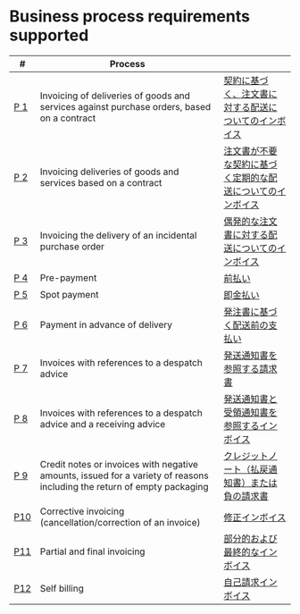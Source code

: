 # Business process requirements supported
| # | Process |  |
| ---- | ---- | ---- |
| [P 1](P%201%20契約に基づく注文書に対する配送についてのインボイス) | Invoicing of deliveries of goods and services against purchase orders, based on a contract | [契約に基づく、注文書に対する配送についてのインボイス](P%201%20契約に基づく注文書に対する配送についてのインボイス/アクティビティ.png) |
| [P 2](P%202%20注文書が不要な契約に基づく定期的な配送についてのインボイス) | Invoicing deliveries of goods and services based on a contract | [注文書が不要な契約に基づく定期的な配送についてのインボイス](P%202%20注文書が不要な契約に基づく定期的な配送についてのインボイス/アクティビティ.png) |
| [P 3](P%203%20偶発的な注文書に対する配送についてのインボイス) | Invoicing the delivery of an incidental purchase order | [偶発的な注文書に対する配送についてのインボイス](P%203%20偶発的な注文書に対する配送についてのインボイス/アクティビティ.png) |
| [P 4](P%204%20前払い) | Pre-payment | [前払い](P%204%20前払い/アクティビティ.png) |
| [P 5](P%205%20即金払い) | Spot payment | [即金払い](P%205%20即金払い/アクティビティ.png) |
| [P 6](P%206%20発注書に基づく配送前の支払い) | Payment in advance of delivery | [発注書に基づく配送前の支払い](P%206%20発注書に基づく配送前の支払い/アクティビティ.png) |
| [P 7](P%207%20発送通知書を参照する請求書) | Invoices with references to a despatch advice | [発送通知書を参照する請求書](P%207%20発送通知書を参照する請求書/アクティビティ.png) |
| [P 8](P%208%20発送通知書と受領通知書を参照するインボイス) | Invoices with references to a despatch advice and a receiving advice | [発送通知書と受領通知書を参照するインボイス](P%208%20発送通知書と受領通知書を参照するインボイス/アクティビティ.png) |
| [P 9](P%209%20クレジットノート（払戻通知書）または負のインボイス) | Credit notes or invoices with negative amounts, issued for a variety of reasons including the return of empty packaging | [クレジットノート（払戻通知書）または負の請求書](P%209%20クレジットノート（払戻通知書）または負のインボイス/アクティビティ.png) |
| [P10](P10%20修正インボイス) | Corrective invoicing (cancellation/correction of an invoice) | [修正インボイス](P10%20修正インボイス/アクティビティ.png) |
| [P11](P11%20部分的および最終的なインボイス) | Partial and final invoicing | [部分的および最終的なインボイス](P11%20部分的および最終的なインボイス/アクティビティ.png) |
| [P12](P12%20自己請求インボイス) | Self billing | [自己請求インボイス](P12%20自己請求インボイス/アクティビティ.png)
